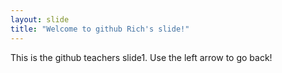 ```yaml
---
layout: slide
title: "Welcome to github Rich's slide!"
---
```

This is the github teachers slide1.
Use the left arrow to go back!